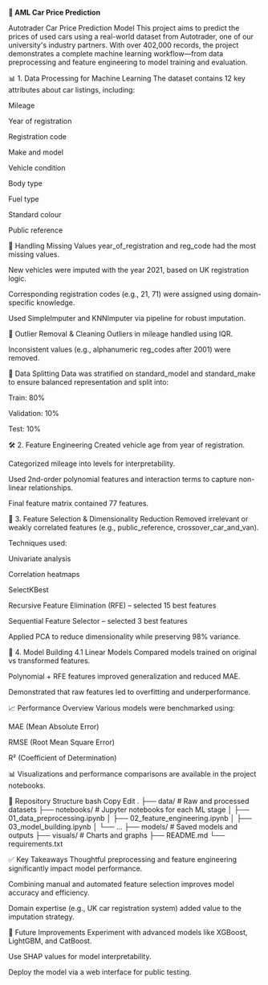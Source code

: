 **🚗 AML Car Price Prediction**

Autotrader Car Price Prediction Model
This project aims to predict the prices of used cars using a real-world dataset from Autotrader, one of our university's industry partners. With over 402,000 records, the project demonstrates a complete machine learning workflow—from data preprocessing and feature engineering to model training and evaluation.

📊 1. Data Processing for Machine Learning
The dataset contains 12 key attributes about car listings, including:

Mileage

Year of registration

Registration code

Make and model

Vehicle condition

Body type

Fuel type

Standard colour

Public reference

🧹 Handling Missing Values
year_of_registration and reg_code had the most missing values.

New vehicles were imputed with the year 2021, based on UK registration logic.

Corresponding registration codes (e.g., 21, 71) were assigned using domain-specific knowledge.

Used SimpleImputer and KNNImputer via pipeline for robust imputation.

🚫 Outlier Removal & Cleaning
Outliers in mileage handled using IQR.

Inconsistent values (e.g., alphanumeric reg_codes after 2001) were removed.

🧪 Data Splitting
Data was stratified on standard_model and standard_make to ensure balanced representation and split into:

Train: 80%

Validation: 10%

Test: 10%

🛠️ 2. Feature Engineering
Created vehicle age from year of registration.

Categorized mileage into levels for interpretability.

Used 2nd-order polynomial features and interaction terms to capture non-linear relationships.

Final feature matrix contained 77 features.

🧠 3. Feature Selection & Dimensionality Reduction
Removed irrelevant or weakly correlated features (e.g., public_reference, crossover_car_and_van).

Techniques used:

Univariate analysis

Correlation heatmaps

SelectKBest

Recursive Feature Elimination (RFE) – selected 15 best features

Sequential Feature Selector – selected 3 best features

Applied PCA to reduce dimensionality while preserving 98% variance.

🤖 4. Model Building
4.1 Linear Models
Compared models trained on original vs transformed features.

Polynomial + RFE features improved generalization and reduced MAE.

Demonstrated that raw features led to overfitting and underperformance.

📈 Performance Overview
Various models were benchmarked using:

MAE (Mean Absolute Error)

RMSE (Root Mean Square Error)

R² (Coefficient of Determination)

📊 Visualizations and performance comparisons are available in the project notebooks.

📁 Repository Structure
bash
Copy
Edit
.
├── data/                      # Raw and processed datasets
├── notebooks/                # Jupyter notebooks for each ML stage
│   ├── 01_data_preprocessing.ipynb
│   ├── 02_feature_engineering.ipynb
│   ├── 03_model_building.ipynb
│   └── ...
├── models/                   # Saved models and outputs
├── visuals/                  # Charts and graphs
├── README.md
└── requirements.txt

✅ Key Takeaways
Thoughtful preprocessing and feature engineering significantly impact model performance.

Combining manual and automated feature selection improves model accuracy and efficiency.

Domain expertise (e.g., UK car registration system) added value to the imputation strategy.

📌 Future Improvements
Experiment with advanced models like XGBoost, LightGBM, and CatBoost.

Use SHAP values for model interpretability.

Deploy the model via a web interface for public testing.

